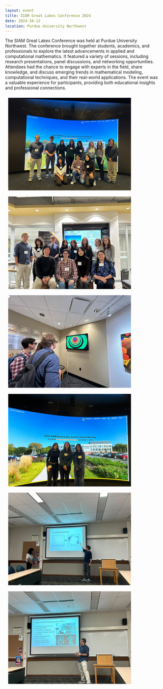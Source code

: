 ```yaml
---
layout: event 
title: SIAM Great Lakes Conference 2024
date: 2024-10-12
location: Purdue University Northwest
---
```


The SIAM Great Lakes Conference was held at Purdue University Northwest. The conference brought together students, academics, and professionals to explore the latest advancements in applied and computational mathematics. It featured a variety of sessions, including research presentations, panel discussions, and networking opportunities. Attendees had the chance to engage with experts in the field, share knowledge, and discuss emerging trends in mathematical modeling, computational techniques, and their real-world applications. The event was a valuable experience for participants, providing both educational insights and professional connections.


<img src="/assets/Event2_pic1.jpg" width="400" style="padding: 10px; display: block;">

<img src="/assets/Event2_pic2.jpg" width="400" style="padding: 10px; display: block;">

<img src="/assets/Event2_pic3.jpg" width="400" style="padding: 10px; display: block;">

<img src="/assets/Event2_pic4.jpg" width="400" style="padding: 10px; display: block;">

<img src="/assets/Event2_pic5.jpg" width="400" style="padding: 10px; display: block;">

<img src="/assets/Event2_pic6.jpg" width="400" style="padding: 10px; display: block;">
